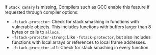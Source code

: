 If `Stack canary` is missing, Compilers such as GCC enable this feature if requested through compiler options:

* `-fstack-protector`: Check for stack smashing in functions with vulnerable objects. This includes functions with
  buffers larger than 8 bytes or calls to `alloca`.
* `-fstack-protector-strong`: Like `-fstack-protector`, but also includes functions with local arrays or references to
  local frame addresses.
* `-fstack-protector-all`: Check for stack smashing in every function.